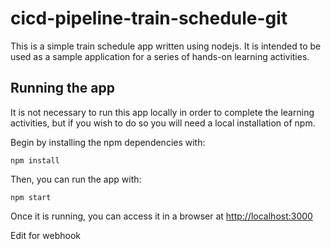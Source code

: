 # cicd-pipeline-train-schedule-git

This is a simple train schedule app written using nodejs. It is intended to be used as a sample application for a series of hands-on learning activities. 

## Running the app

It is not necessary to run this app locally in order to complete the learning activities, but if you wish to do so you will need a local installation of npm. 

Begin by installing the npm dependencies with:

    npm install

Then, you can run the app with:

    npm start

Once it is running, you can access it in a browser at [http://localhost:3000](http://localhost:3000)

Edit for webhook
